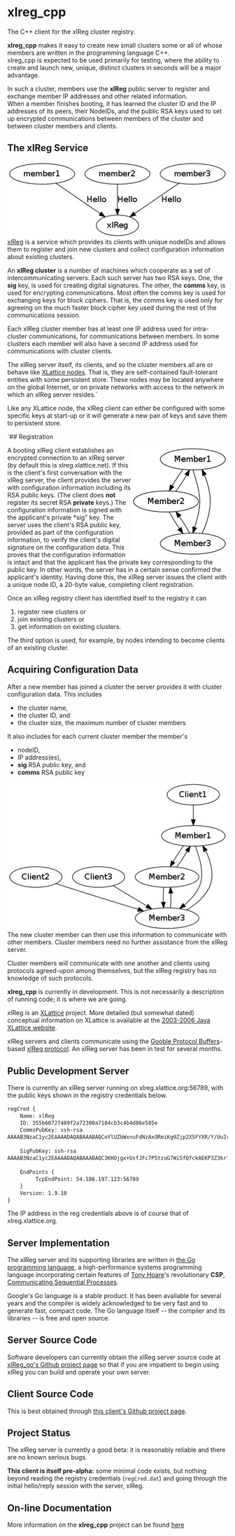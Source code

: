 # xlreg_cpp

The C++ client for the xlReg cluster registry.  

**xlreg_cpp**
makes it easy to create new small clusters some or all of whose members are
written in the programming language C++.  
xlreg_cpp is expected to be used primarily for testing, where
the ability to create and launch new, unique, distinct clusters in seconds
will be a major advantage.

In such a cluster, members use the **xlReg** public server to register and
exchange member IP addresses and other related information.  
When a member finishes booting, it has 
learned the cluster ID and the
IP addresses of its peers, their NodeIDs, and the public 
RSA keys used to set up 
encrypted communications 
between members of the cluster and between cluster members and clients.

## The xlReg Service

<img src="img/xl-registration.jpg" alt="xl-registration" style="float:left" title="members registering with xlReg">

[xlReg](http://jddixon.github.io/xlReg_go)
is a service which provides its clients with unique nodeIDs and allows them
to register and join new clusters and collect configuration information
about existing clusters.

An **xlReg cluster** is a number of machines
which cooperate as a set of intercommunicating servers.  Each
such server has two RSA keys.  One, the **sig** key, is used for creating
digital signatures.  The other, the **comms** key, is used for encrypting
communications.  Most often the comms key is used for exchanging keys for
block ciphers. That is, the comms key is used only for agreeing on the
much faster block cipher key used during the rest of the communications
session.

Each xlReg cluster member has at least one IP address used for
intra-cluster communications, for communications between members.  In some
clusters each member will also have a second IP address used for 
communications with cluster clients.

The xlReg server itself, its clients, and so the cluster members all are
or behave like
[XLattice nodes](http://jddixon.github.io/xlNode_go).
That is, they are self-contained fault-tolerant entities with some
persistent store.  These nodes may be located anywhere on the global
Internet, or on private networks with access to the network in which
an xlReg server resides.`

Like any XLattice node, the xlReg client can either be configured with some
specific keys at start-up or it will generate a new pair of keys and save
them to persistent store.

`## Registration

<img src="img/simple-cluster.jpg" alt="simple-cluster" style="float:right" title="small cluster, no clients">

A booting xlReg client establishes an encrypted connection to an xlReg server 
(by default this is xlreg.xlattice.net).
If this is the client's first conversation with the xlReg server, the client 
provides the server with configuration information including its RSA public
keys.  (The client does **not** register its secret RSA **private** keys.)
The configuration information is signed with the applicant's private
*sig" key.  The server uses the
client's RSA public key, provided as part of the configuration information, to
verify the client's digital signature on the configuration data.  This proves
that the configuration information is intact and that the applicant has the
private key corresponding to the public key.  In other words, the server has
in a certain sense confirmed the applicant's identity.  Having done this,
the xlReg server issues the client with a unique node ID, a 20-byte value,
completing client registration.

Once an xlReg registry client has identified itself to the registry it can

1. register new clusters or
2. join existing clusters or
3. get information on existing clusters.

The third option is used, for example, by nodes intending to become clients
of an existing cluster.

## Acquiring Configuration Data

After a new member has joined a cluster the server provides it
with cluster configuration data.  This includes

* the cluster name,
* the cluster ID, and
* the cluster size, the  maximum number of cluster members

It also includes for each current cluster member the member's

* nodeID,
* IP address(es),
* **sig** RSA public key, and
* **comms** RSA public key

<img src="img/cluster-with-clients.jpg" alt="cluster-with-clients" style="float:left" title="cluster with clients">

The new cluster member can then use this information to communicate with
other members.  Cluster members need no further assistance from the
xlReg server.

Cluster members will communicate with one another and clients
using protocols agreed-upon among themselves, but the xlReg registry
has no knowledge of such protocols.

**xlreg_cpp** is currently in development.  This is not
necessarily a description of running code; it is where we are going.

xlReg is an [XLattice](http://jddixon.github.io/xlattice_go/) project.  More
detailed (but somewhat dated) conceptual information on XLattice
is available at the [2003-2006 Java XLattice website](http://www.xlattice.org).

xlReg servers and clients communicate using the
[Gooble Protocol Buffers](http://code.google.com/p/protobuf/)-based
[xlReg protocol](http://jddixon.github.io/xlReg_go/xlReg_protocol.html).
An xlReg server has been in test for several months.

## Public Development Server

There is currently an xlReg server running on xlreg.xlattice.org:56789,
with the public keys shown in the registry credentials below.

	regCred {
	    Name: xlReg
	    ID: 355b60727489f2a72300a7184cb3c4b4d86e505e
	    CommsPubKey: ssh-rsa AAAAB3NzaC1yc2EAAAADAQABAAABAQCoYlUZbWxnuFdNzAxORmiKg0Zjp2X5FYXR/Y/Uu2rfIoXg5KG4VCFVMMidzGh4hK7kM/6QR2pNl3Ab76zzWKBx/aWs7l4NdKVH63vmtOF5mTw4HA0qpO4iBQdsPoBwRZFmsQit1vGN7OLFSgutY0xfyneuJePWtxhjOHlfPDOGwZrkdGY5UdV65q+Ie56B7lShIuvE/xzGVtFIt9dNQTbOhQdJZrhRIiM5MXzzGMdgl65/LhsVuAL654MDxHkYaYRcaVXDbKQ44iXM8657VJSsdELpaqZuSedpc8BRocbHHiT/61mUKaXMULRonFBi7UHwckAtQiap93VfGmSR319b
	
	    SigPubKey: ssh-rsa AAAAB3NzaC1yc2EAAAADAQABAAABAQC3KHOjgx+UsfJFc7P5tzuG7Wi5fQfckAEKP3Z3krfMTQze88LT6hqqx4ykgqZtA2URnn06Pjnvk6Y+MKgF/J2KaiWZx3B7/zWtSsPGgnPFWYiSq/qpHuUdWQdmNJ+BvNAWVCIDS4jH4vEbZqV6XIrDmm6SeB/Xas4QTxYPXjakJ7rHwINAP9mBBBWFAjx0AVDgveDyhFSfAClwgwbLP5RRHeZMNHWw/RqVl1tqcj2AJkSXkyy4a8vNrFwsIHH8EfTmn7T+/RFgQxYlJkkvZRvXZWEwBqzum5TqsPPmytmrHmP2V7WUfHJOv04MSc54Qu+CJXEYUmDTtdTYdBH+rKdt
	
	    EndPoints {
	         TcpEndPoint: 54.186.197.123:56789
	    }
	    Version: 1.9.10
	}

The IP address in the reg credentials above is of course that of xlreg.xlattice.org.

## Server Implementation

The xlReg server and its supporting libraries are written in
[the Go programming language](http://golang.org), a high-performance
systems programming language incorporating certain features of
[Tony Hoare](http://en.wikipedia.org/wiki/Tony_Hoare)'s
revolutionary **CSP**,
[Communicating Sequential Processes](http://www.usingcsp.com).

Google's Go language is a stable product.  It has been available for 
several years and the compiler is widely acknowledged to be very fast
and to generate fast, compact code.  The Go language itself --
the compiler and its libraries -- is free and open source.

## Server Source Code

Software developers can currently obtain the xlReg server source code at
[xlReg_go's Github project page](https://github.com/jddixon/xlReg_go/)
so that if you are impatient to begin using xlReg you can build and operate
your own server.

## Client Source Code

This is best obtained through
[this client's Github project page](https://github.com/jddixon/xlreg_cpp/).

## Project Status

The xlReg server is currently a good beta: it is reasonably reliable and
there are no known serious bugs.

**This client is itself pre-alpha:** some minimal code exists, but nothing
beyond reading the registry credentials (`regCred.dat`) and going through
the initial hello/reply session with the server, xlReg.


## On-line Documentation

More information on the **xlreg_cpp** project can be found 
[here](https://jddixon.github.io/xlreg_cpp)
